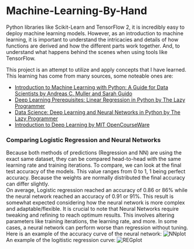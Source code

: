 # Machine-Learning-By-Hand

Python libraries like Scikit-Learn and TensorFlow 2, it is incredibly easy to deploy machine learning models.
However, as an introduction to machine learning, it is important to understand the intricacies and details of how functions are derived and how the different parts work together. And, to understand what happens behind the scenes when using tools like TensorFlow. 

This project is an attempt to utilize and apply concepts that I have learned. This learning has come from many sources, some noteable ones are:

- [Introduction to Machine Learning with Python: A Guide for Data Scientists by Andreas C. Muller and Sarah Guido](https://www.amazon.com/Introduction-Machine-Learning-Python-Scientists/dp/1449369413)
- [Deep Learning Prerequisites: Linear Regression in Python by The Lazy Programmer](https://www.udemy.com/course/data-science-linear-regression-in-python/)
- [Data Science: Deep Learning and Neural Networks in Python by The Lazy Programmer](https://www.udemy.com/course/data-science-deep-learning-in-python/)
- [Introduction to Deep Learning by MIT OpenCourseWare](https://ocw.mit.edu/courses/6-036-introduction-to-machine-learning-fall-2020/)

### Comparing Logistic Regression and Neural Networks
Because both methods of predictions (Regression and NN) are using the exact same dataset, they can be compared head-to-head with the same learning rate and training iterations. To compare, we can look at the final test accuracy of the models. This value ranges from 0 to 1, 1 being perfect accuracy. Because the weights are normally distributed the final accuracy can differ slightly.  
On average, Logistic regression reached an accuracy of 0.86 or 86% while the neural network reached an accuracy of 0.91 or 91%. This result is somewhat expected considering how the neural network is more complex and adaptable/flexible. It is crucial to note that Neural Networks require tweaking and refining to reach optimum results. This involves altering parameters like training iterations, the learning rate, and more. In some cases, a neural network can perform worse than regression without tuning.  
Here is an example of the accuracy curve of the neural network:
![NNplot](https://user-images.githubusercontent.com/103123677/200468932-900b8b2a-795f-4bab-9e27-b91ed88be57c.png)
An example of the logitistic regression curve:
![REGplot](https://user-images.githubusercontent.com/103123677/200468945-2ea2aaf6-f634-4807-a092-3a919747b643.png)
